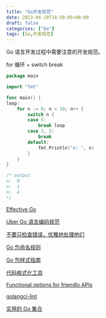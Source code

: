 ```yaml
---
title: "Go开发规范"
date: 2023-04-10T14:50:05+08:00
draft: false
categories: ["Go"]
tags: [Go,开发规范]
---
```

Go 语言开发过程中需要注意的开发规范。
<!--more-->

for 循环 + switch break

```go
package main

import "fmt"

func main() {
loop:
	for n := 0; n < 10; n++ {
		switch n {
		case 5:
			break loop
		case 3, 2:
			break
		default:
			fmt.Println("n: ", n)
		}
	}
}

/* output
n:  0
n:  1
n:  4
*/
```

[Effective Go](https://go.dev/doc/effective_go)

[Uber Go 语言编码规范](https://github.com/xxjwxc/uber_go_guide_cn)

[不要只检查错误，优雅地处理他们](https://dave.cheney.net/2016/04/27/dont-just-check-errors-handle-them-gracefully)

[Go 包命名规则](https://blog.golang.org/package-names)

[Go 包样式指南](https://rakyll.org/style-packages/)

[代码格式化工具](https://github.com/xxjwxc/uber_go_guide_cn#linting)

[Functional options for friendly APIs](https://dave.cheney.net/2014/10/17/functional-options-for-friendly-apis)

[golangci-lint](https://github.com/golangci/golangci-lint)

[实用的 Go 集合](https://dave.cheney.net/practical-go)


